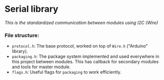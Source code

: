 # Serial library

*This is the standardized communication between modules using I2C (Wire)*

### File structure:

* `protocol.h`: The base protocol, worked on top of `Wire.h` ("Arduino" library).
* `packaging.h`: The package system implemented and used everywhere in this project between modules. This has callback for secondary modules and tools for master module.
* `flags.h`: Useful flags for `packaging` to work efficiently.
